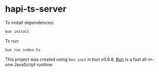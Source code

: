 # hapi-ts-server

To install dependencies:

```bash
bun install
```

To run:

```bash
bun run index.ts
```

This project was created using `bun init` in bun v0.6.8. [Bun](https://bun.sh) is a fast all-in-one JavaScript runtime.
